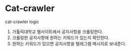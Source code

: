 # Cat-crawler

cat-crawler logic   
1. 가톨릭대학교 웹사이트에서 공지사항을 크롤링한다.   
2. 크롤링한 공지사항에 원하는 키워드가 있는지 확인한다.   
3. 원하는 키워드가 있으면 공지사항을 텔레그램 메시지로 보내준다.   
